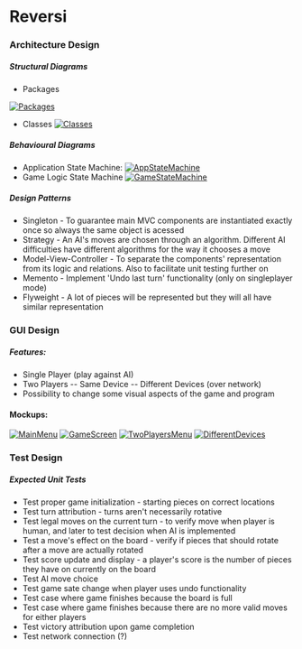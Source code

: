 # Reversi
### Architecture Design
##### Structural Diagrams
- Packages

 [![Packages](https://github.com/cyrilico/LPOO1617_T1G7/blob/master/check-point/structure-diagrams/packages.png?raw=true)](https://github.com/cyrilico/LPOO1617_T1G7/blob/master/check-point/structure-diagrams/packages.png?raw=true)
- Classes
 [![Classes](https://github.com/cyrilico/LPOO1617_T1G7/blob/master/check-point/structure-diagrams/classes.png?raw=true)](https://github.com/cyrilico/LPOO1617_T1G7/blob/master/check-point/structure-diagrams/classes.png?raw=true)
##### Behavioural Diagrams
- Application State Machine:
 [![AppStateMachine](https://github.com/cyrilico/LPOO1617_T1G7/blob/master/check-point/behavioural-diagrams/app-state-machine.png?raw=true)](https://github.com/cyrilico/LPOO1617_T1G7/blob/master/check-point/behavioural-diagrams/app-state-machine.png?raw=true)
- Game Logic State Machine
 [![GameStateMachine](https://github.com/cyrilico/LPOO1617_T1G7/blob/master/check-point/behavioural-diagrams/game-state-machine.png?raw=true)](https://github.com/cyrilico/LPOO1617_T1G7/blob/master/check-point/behavioural-diagrams/game-state-machine.png?raw=true)
##### Design Patterns
- Singleton - To guarantee main MVC components are instantiated exactly once so always the same object is acessed
- Strategy - An AI's moves are chosen through an algorithm. Different AI difficulties have different algorithms for the way it chooses a move
- Model-View-Controller - To separate the components' representation from its logic and relations. Also to facilitate unit testing further on
- Memento - Implement 'Undo last turn' functionality (only on singleplayer mode)
- Flyweight - A lot of pieces will be represented but they will all have similar representation
### GUI Design
##### Features:
- Single Player (play against AI)
- Two Players 
-- Same Device
-- Different Devices (over network)
- Possibility to change some visual aspects of the game and program
#### Mockups:
[![MainMenu](https://github.com/cyrilico/LPOO1617_T1G7/blob/master/check-point/gui-mockups/Main%20Menu.png?raw=true)](https://github.com/cyrilico/LPOO1617_T1G7/blob/master/check-point/gui-mockups/Main%20Menu.png?raw=true)
[![GameScreen](https://github.com/cyrilico/LPOO1617_T1G7/blob/master/check-point/gui-mockups/Game%20Screen.png?raw=true)](https://github.com/cyrilico/LPOO1617_T1G7/blob/master/check-point/gui-mockups/Game%20Screen.png?raw=true)
[![TwoPlayersMenu](https://github.com/cyrilico/LPOO1617_T1G7/blob/master/check-point/gui-mockups/Two%20Players%20Menu.png?raw=true)](https://github.com/cyrilico/LPOO1617_T1G7/blob/master/check-point/gui-mockups/Two%20Players%20Menu.png?raw=true)
[![DifferentDevices](https://github.com/cyrilico/LPOO1617_T1G7/blob/master/check-point/gui-mockups/Different%20Devices%20Screen.png?raw=true)](https://github.com/cyrilico/LPOO1617_T1G7/blob/master/check-point/gui-mockups/Different%20Devices%20Screen.png?raw=true)

### Test Design
##### Expected Unit Tests
- Test proper game initialization - starting pieces on correct locations
- Test turn attribution - turns aren't necessarily rotative
- Test legal moves on the current turn - to verify move when player is human, and later to test decision when AI is implemented
- Test a move's effect on the board - verify if pieces that should rotate after a move are actually rotated
- Test score update and display - a player's score is the number of pieces they have on currently on the board
- Test AI move choice 
- Test game sate change when player uses undo functionality
- Test case where game finishes because the board is full
- Test case where game finishes because there are no more valid moves for either players
- Test victory attribution upon game completion
- Test network connection (?)
